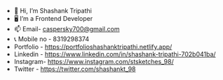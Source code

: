 - 👋 Hi, I’m Shashank Tripathi
- 🖥️ I’m a Frontend Developer
- 📫 Email- caspersky700@gmail.com
- 📞 Mobile no - 8319298374
- Portfolio - https://portfolioshashanktripathi.netlify.app/
- Linkedin - https://www.linkedin.com/in/shashank-tripathi-702b041ba/
- Instagram- https://www.instagram.com/stsketches_98/
- Twitter - https://twitter.com/shashankt_98

